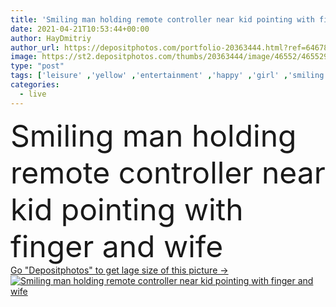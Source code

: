 ```yaml
---
title: 'Smiling man holding remote controller near kid pointing with finger and wife '
date: 2021-04-21T10:53:44+00:00
author: HayDmitriy
author_url: https://depositphotos.com/portfolio-20363444.html?ref=64678756
image: https://st2.depositphotos.com/thumbs/20363444/image/46552/465529162/api_thumb_450.jpg?forcejpeg=true
type: "post"
tags: ['leisure' ,'yellow' ,'entertainment' ,'happy' ,'girl' ,'smiling' ,'people' ,'cheerful' ,'caucasian' ,'child' ,'family' ,'man' ,'kid' ,'watch' ,'emotion' ,'blur' ,'home' ,'woman' ,'click' ,'together' ,'indoors' ,'film' ,'daughter' ,'casual' ,'positive' ,'mother' ,'movie' ,'sofa' ,'mom' ,'parents' ,'wife' ,'husband' ,'dad' ,'father' ,'gesture' ,'tv' ,'couch' ,'relationship' ,'channels' ,'parenthood' ,'Elementary Age' ,'Living Room' ,'remote controller' ,'point with finger' ]
categories: 
  - live
---
```

<div aling="center">
            <font size="60"> Smiling man holding remote controller near kid pointing with finger and wife</font>   
</div>
<div>
    <a href='https://depositphotos.com/465529162/stock-photo-smiling-man-holding-remote-controller.html?ref=64678756' target=_blank > Go "Depositphotos" to get lage size of this picture ->
        <img href='https://depositphotos.com/465529162/stock-photo-smiling-man-holding-remote-controller.html?ref=64678756' src='https://st2.depositphotos.com/20363444/46552/i/950/depositphotos_465529162-stock-photo-smiling-man-holding-remote-controller.jpg?forcejpeg=true' alt='Smiling man holding remote controller near kid pointing with finger and wife' >
    </a>
</div>
